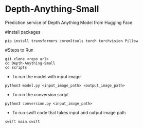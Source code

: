 # Depth-Anything-Small
Prediction service of Depth Anything Model from Hugging Face

#Install packages
```
pip install transformers coremltools torch torchvision Pillow
```

#Steps to Run
```
git clone <repo url>
cd Depth-Anything-Small
cd scripts
```
- To run the model with input image
```
python3 model.py <input_image_path> <output_image_path>
```
- To run the conversion script 
```
python3 conversion.py <input_image_path>
```
- To run swift code that takes input and output image path
```
swift main.swift
```
